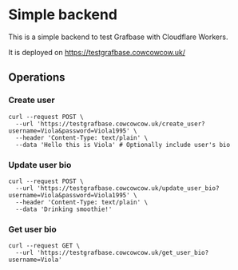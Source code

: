 # Simple backend

This is a simple backend to test Grafbase with Cloudflare Workers.

It is deployed on <https://testgrafbase.cowcowcow.uk/>

## Operations

### Create user

```curl
curl --request POST \
  --url 'https://testgrafbase.cowcowcow.uk/create_user?username=Viola&password=Viola1995' \
  --header 'Content-Type: text/plain' \
  --data 'Hello this is Viola' # Optionally include user's bio
```

### Update user bio

```curl
curl --request POST \
  --url 'https://testgrafbase.cowcowcow.uk/update_user_bio?username=Viola&password=Viola1995' \
  --header 'Content-Type: text/plain' \
  --data 'Drinking smoothie!'
```

### Get user bio

```curl
curl --request GET \
  --url 'https://testgrafbase.cowcowcow.uk/get_user_bio?username=Viola'
```
